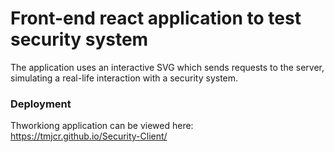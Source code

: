 # Front-end react application to test security system

The application uses an interactive SVG which sends requests to the server, simulating a real-life interaction with a security system.

### Deployment

Thworkiong application can be viewed here: https://tmjcr.github.io/Security-Client/

